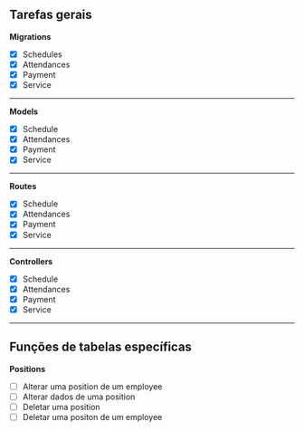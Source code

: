 
## Tarefas gerais

**Migrations**
- [x] Schedules
- [x] Attendances
- [x] Payment
- [x] Service

---
**Models**
- [x] Schedule
- [x] Attendances
- [x] Payment
- [x] Service

--- 

**Routes**
- [x] Schedule
- [x] Attendances
- [x] Payment
- [x] Service

---

**Controllers**
- [x] Schedule
- [x] Attendances
- [x] Payment
- [x] Service

---

## Funções de tabelas específicas
**Positions**
- [ ] Alterar uma position de um employee
- [ ] Alterar dados de uma position
- [ ] Deletar uma position
- [ ] Deletar uma positon de um employee
